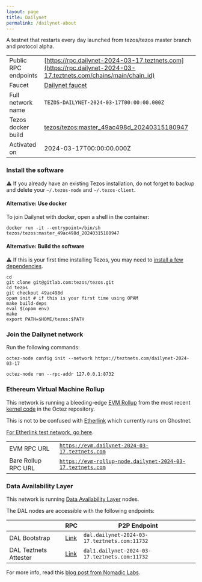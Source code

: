 ```yaml
---
layout: page
title: Dailynet
permalink: /dailynet-about
---
```


A testnet that restarts every day launched from tezos/tezos master branch and protocol alpha.

| | |
|-------|---------------------|
| Public RPC endpoints | [https://rpc.dailynet-2024-03-17.teztnets.com](https://rpc.dailynet-2024-03-17.teztnets.com/chains/main/chain_id)<br/> |
| Faucet | [Dailynet faucet](https://faucet.dailynet-2024-03-17.teztnets.com) |
| Full network name | `TEZOS-DAILYNET-2024-03-17T00:00:00.000Z` |
| Tezos docker build | [tezos/tezos:master_49ac498d_20240315180947](https://hub.docker.com/r/tezos/tezos/tags?page=1&ordering=last_updated&name=master_49ac498d_20240315180947) |
| Activated on | 2024-03-17T00:00:00.000Z |





### Install the software

⚠️  If you already have an existing Tezos installation, do not forget to backup and delete your `~/.tezos-node` and `~/.tezos-client`.



#### Alternative: Use docker

To join Dailynet with docker, open a shell in the container:

```
docker run -it --entrypoint=/bin/sh tezos/tezos:master_49ac498d_20240315180947
```

#### Alternative: Build the software

⚠️  If this is your first time installing Tezos, you may need to [install a few dependencies](https://tezos.gitlab.io/introduction/howtoget.html#setting-up-the-development-environment-from-scratch).

```
cd
git clone git@gitlab.com:tezos/tezos.git
cd tezos
git checkout 49ac498d
opam init # if this is your first time using OPAM
make build-deps
eval $(opam env)
make
export PATH=$HOME/tezos:$PATH
```

### Join the Dailynet network

Run the following commands:

```
octez-node config init --network https://teztnets.com/dailynet-2024-03-17

octez-node run --rpc-addr 127.0.0.1:8732
```


### Ethereum Virtual Machine Rollup

This network is running a bleeding-edge [EVM Rollup](https://docs.etherlink.com/welcome/what-is-etherlink) from the most recent [kernel code](https://gitlab.com/tezos/tezos/-/tree/master/etherlink) in the Octez repository.

This is not to be confused with [Etherlink](https://docs.etherlink.com/get-started/connect-your-wallet-to-etherlink) which currently runs on Ghostnet.

[For Etherlink test network, go here](https://docs.etherlink.com/get-started/connect-your-wallet-to-etherlink).

| | |
|-------|---------------------|
| EVM RPC URL | [`https://evm.dailynet-2024-03-17.teztnets.com`](https://evm.dailynet-2024-03-17.teztnets.com) |
| Bare Rollup RPC URL | [`https://evm-rollup-node.dailynet-2024-03-17.teztnets.com`](https://evm-rollup-node.dailynet-2024-03-17.teztnets.com/global/block/head) |




### Data Availability Layer

This network is running [Data Availability Layer](https://tezos.gitlab.io/shell/dal.html) nodes.


The DAL nodes are accessible with the following endpoints:

| | RPC | P2P Endpoint |
|------------|---------|--------------|
| DAL Bootstrap | [Link](https://dal-bootstrap-rpc.dailynet-2024-03-17.teztnets.com/p2p/gossipsub/scores) | `dal.dailynet-2024-03-17.teztnets.com:11732` |
| DAL Teztnets Attester | [Link](https://dal-attester-rpc.dailynet-2024-03-17.teztnets.com/p2p/gossipsub/scores) | `dal1.dailynet-2024-03-17.teztnets.com:11732` |


For more info, read this [blog post from Nomadic Labs](https://research-development.nomadic-labs.com/data-availability-layer-tezos.html).




